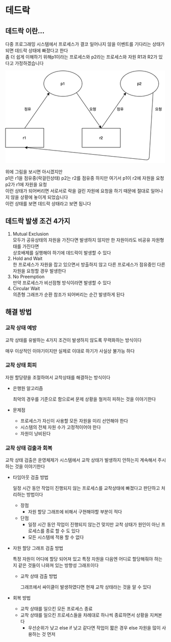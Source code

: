 # 데드락

## 데드락 이란...
다중 프로그래밍 시스템에서 프로세스가 결코 일어나지 않을 이벤트를 기다리는 상태가 되면 데드락 상태에 빠졌다고 한다  
좀 더 쉽게 이해하기 위해p1이라는 프로세스와 p2라는 프로세스와 자원 R1과 R2가 있다고 가정하겠습니다  

![DeadLock](./img/DeadLock.png)

위에 그림을 보시면 아시겠지만  
p1은 r1을 점유중(락걸린상태) p2는 r2를 점유중 하지만 여기서 p1이 r2에 자원을 요청 p2가 r1에 자원을 요청  
이런 상태가 되어버리면 서로서로 락을 걸린 자원에 요청을 하기 때문에 절대로 일어나지 않을 상황에 놓이게 되었습니다  
이런 상태를 보면 데드락 상태라고 보면 됩니다  

## 데드락 발생 조건 4가지
1. Mutual Exclusion  
    모두가 공유상태의 자원을 가진다면 발생하지 않지만 한 자원이라도 비공유 자원형태를 가진다면  
      상호배제를 실행해야 하기에 데드락이 발생할 수 있다
2. Hold and Wait  
   한 프로세스가 자원을 잡고 있으면서 방출하지 않고 다른 프로세스가 점유중인 다른 자원을 요청할 경우 발생한다
3. No Preemption  
   만약 프로세스가 비선점형 방식이라면 발생할 수 있다
4. Circular Wait  
   의존형 그래프가 순환 참조가 되어버리는 순간 발생하게 된다


## 해결 방법

### 교착 상태 예방

교착 상태를 유발하는 4가지 조건이 발생하지 않도록 무력화하는 방식이다

매우 이상적인 이야기이지만 실제로 이대로 하기가 사실상 불가능 하다

### 교착 상태 회피

자원 할당량을 조절하여서 교착상태를 해결하는 방식이다

- 은행원 알고리즘

  최악의 경우를 기준으로 함으로써 문제 상황을 철저히 피하는 것을 이야기한다

- 문제점
    - 프로세스가 자신이 사용할 모든 자원을 미리 선언해야 한다
    - 시스템의 전체 자원 수가 고정적이어야 한다
    - 자원이 낭비된다

### 교착 상태 검출과 회복

교착 상태 검출은 운영체제가 시스템에서 교착 상태가 발생하지 안하는지 계속해서 주시하는 것을 이야기한다

- 타임아웃 검출 방법

  일정 시간 동안 작업이 진행되지 않는 프로세스를 교착상태에 빠졌다고 판단하고 처리하는 방법이다

    - 장점
        - 자원 할당 그래프에 비해서 구현해야할 부분이 적다
    - 단점
        - 일정 시간 동안 작업이 진행되지 않는건 맞지만 교착 상태가 원인이 아닌 프로세스를 종료 할 수 도 있다
        - 모든 시스템에 적용 할 수 없다
- 자원 할당 그래프 검출 방법

  특정 자원이 어디에 할당 되어져 있고 특정 자원을 다음엔 어디로 할당해줘야 하는지 같은 것들이 나와져 있는 방향성 그래프이다

    - 교착 상태 검출 방법

      그래프에서 싸이클이 발생하였다면 현재 교착 상태라는 것을 알 수 있다

- 회복 방법
    - 교착 상태를 일으킨 모든 프로세스 종료
    - 교착 상태를 일으킨 프로세스들을 차례대로 하나씩 종료하면서 상황을 지켜본다
        - 우선순위가 낮고 else if 낮고 같다면 작업이 짧은 경우 else 자원을 많이 사용하는 것 먼저

